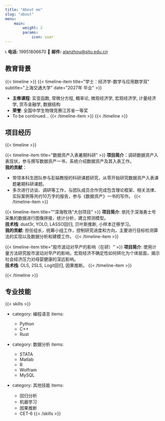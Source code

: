 ```yaml
---
title: "About me"
slug: "about"
menu:
    main:
        weight: 2
        params: 
            icon: user
---
```


<div class="contact-info">
<span>📞 <strong>电话:</strong> 19951806670</span>
<span>📧 <strong>邮件:</strong> <a href="mailto:alanzhou@sjtu.edu.cn">alanzhou@sjtu.edu.cn</a></span>
</div>

## 教育背景

{{< timeline >}}
{{< timeline-item title="学士：经济学-数学与应用数学双" subtitle="上海交通大学" date="2027年 毕业" >}}
- **主修课程**: 实变函数, 常微分方程, 概率论, 微观经济学, 宏观经济学, 计量经济学, 货币金融学, 数据结构
- **荣誉**: 全国中学生物理竞赛江苏省一等奖
- To be continued...
{{< /timeline-item >}}
{{< /timeline >}}

## 项目经历

{{< timeline >}}

{{< timeline-item title="数据资产入表暑期科研" >}}
**项目简介**：调研数据资产入表现状，参与撰写数据资产一书，系统介绍数据资产及其入表工作。<br>
**我的贡献**：
- 带领本科生团队参与彭娟教授的科研课题研究，从零开始研究数据资产入表课题暑期科研课题。
- 多次进行访谈、调研等工作，与团队成员合作完成包含理论框架、相关法律、实际案例等共约10万字的报告，参与《数据资产》一书的写作。
{{< /timeline-item >}}

{{< timeline-item title="“深海牧场”大创项目" >}}
**项目简介**: 依托于深海勇士号采集的数据进行图像拼接，统计分析，建立预测模型。<br>
**技术栈**: dust3r, YOLO, LASSO回归, 贝叶斯推断, 小样本迁移学习。<br>
**我的贡献**: 担任组长，统筹小组工作，控制研究进度和方向，主要进行目标检测算法的实现以及数据分析和建模工作。
{{< /timeline-item >}}

{{< timeline-item title="股市波动对早产的影响（在研）" >}}
**项目简介**: 使用计量方法研究股市波动对早产的影响，宏观经济不确定性如何转化为个体层面，揭示社会经济压力对母婴健康的深远影响。<br>
**技术栈**: OLS, 2SLS, Logit回归, 因果推断。
{{< /timeline-item >}}

{{< /timeline >}}

## 专业技能

{{< skills >}}
- category: 编程语言
  items:
    - Python
    - C++
    - Rust

- category: 数据分析
  items:
    - STATA
    - Matlab
    - R
    - Wolfram
    - MySQL

- category: 其他技能
  items:
    - 回归分析
    - 机器学习
    - 因果推断
    - CET-6
{{< /skills >}}

